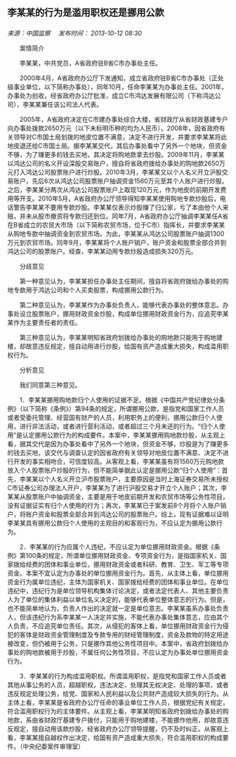## 李某某的行为是滥用职权还是挪用公款

### 

_来源：中国监察_　 _发布时间： 2013-10-12 08:30_

　　案情简介

　　李某某，中共党员，A省政府驻B省C市办事处主任。

　　2000年4月，A省政府办公厅下发通知，成立省政府驻B省C市办事处（正处级事业单位，以下简称办事处），同年10月，任命李某某为办事处主任。2001年，办事处为创收，经省政府办公厅批准，成立C市鸿达发展有限公司（下称鸿达公司），李某某兼任该公司法人代表。

　　2005年，A省政府决定在C市建办事处综合大楼，省财政厅从省财政基建专户向办事处拨款2650万元（以下未标明币种的均为人民币）。2008年，因省政府有关领导对C市国土局划拨的地皮位置不满意，决定不进行开发，并要求李某某将此地皮退还给C市国土局。据李某某交代，其后办事处看中了另外一个地块，但资金不够，为了赚更多的钱去买地，其决定将购地款拿去炒股。2009年11月，李某某以鸿达公司的名义开设深股交易账户，擅自将省政府拨给办事处的购地款2650万元打入鸿达公司股票账户进行炒股。2010年3月，李某某又以个人名义开立沪股交易账户，先后6次从鸿达公司股票账户抽调资金1560万元至其个人账户进行炒股。之后，李某某分两次从鸿达公司股票账户上取现120万元，作为地皮的前期开发费用等开支。2010年5月，A省政府办公厅领导得知李某某使用购地专款炒股后，电话警告李某某不要用专款炒股。李某某仅表示炒股赚了归公家，亏了本由他个人来赔，并未从股市撤资将专款归还到位。同年7月，A省政府办公厅抽调李某某任A省在B省成立的农贸大市场（以下简称农贸市场，位于C市）指挥长，并要求李某某从购地专款中抽调资金到农贸市场。为此，李某某从鸿达公司股票账户抽调1300万元到农贸市场。同年9月，李某某将个人账户销户，账户资金和股票全部合并到鸿达公司的股票账户。经查，李某某动用专款炒股造成损失320万元。

　　分歧意见

　　第一种意见认为，李某某担任办事处主任期间，擅自将省政府拨给办事处的购地专款用于鸿达公司和个人买卖股票，构成挪用公款行为。

　　第二种意见认为，李某某作为办事处负责人，能够代表办事处的整体意志。办事处设立股票账户，挪用财政资金炒股，构成单位挪用财政资金行为，应追究李某某作为主要责任者的责任。

　　第三种意见认为，李某某明知省政府划拨给办事处的购地款只能用于购地建楼，却故意违反规定，擅自动用进行炒股，给国有资产造成重大损失，构成滥用职权行为。

　　分析意见

　　我们同意第三种意见。

　　1．李某某挪用购地款归个人使用的证据不足。根据《中国共产党纪律处分条例》（以下简称《条例》）第94条的规定，所谓挪用公款，是指党和国家工作人员或者受委托管理、经营国有财产的人员，利用职务上的便利，挪用公款归个人使用，进行非法活动，或者进行营利活动，或者超过三个月未还的行为。“归个人使用”是认定挪用公款行为的构成要件。本案中，李某某挪用购地款炒股，从主观上看，据其交代是因为办事处看中了另外一个地块，但资金不够，炒股是为了赚更多的钱去买地，该交代与调查认定的因省政府有关领导对地皮位置不满意、决定不进行开发的事实相吻合，可信度较高。从客观上看，李某某虽有将1560万元购地款放入个人股票账户炒股的行为，但不能简单据此认定是挪用公款“归个人使用”：首先，李某某以个人名义开立沪市股票账户，主要原因是当时上海证券交易所未授权C市证券公司办理法人开户，李某某为了进行沪股交易才开立个人账户；其次，李某某从股票账户中抽调资金，主要是用于地皮前期开发和农贸市场等公务性项目，没有证据证实有归个人使用的行为；再次，李某某已于案发前8个月将个人账户销户，将账户资金和股票全部合并到鸿达公司的股票账户。综上，现有证据难以证明李某某具有挪用公款归个人使用的主观目的和客观行为，不应认定为挪用公款行为。

　　2．李某某的行为应属个人违纪，不应认定为单位挪用财政资金。根据《条例》第100条的规定，所谓单位挪用财政资金、专项资金行为，是指国家机关、国家拨给经费的团体和事业单位，挪用财政资金或者科研、教育、卫生、军工等专项资金。本案不宜认定为办事处的单位挪用资金行为。首先，从主体上看，单位挪用资金行为属单位违纪，主体为国家机关、国家拨给经费的团体和事业单位。在单位违纪中，违纪行为是单位领导机构集体讨论决定，或者法定代表人、其他主要负责人为了单位的集体利益以单位名义决定的，能够代表单位整体意志的行为。但是，也不能简单地认为，负责人作出的决定就一定是单位意志。李某某虽系办事处负责人，但该违纪行为系李某某一人决定并实施，不能代表办事处集体意志，应由其个人负责，不应追究单位责任。其次，从侵犯的客体上看，单位挪用财政资金行为侵犯的客体是财政资金管理制度及专款专用的财经管理制度，资金及款物的特定用途被改变，但仍被用于公务，只是挪作其他公务性项目中。本案中，省政府划拨给办事处的购地款被用于炒股，不属任何公务性项目，不应认定为办事处单位挪用资金行为。

　　3．李某某的行为构成滥用职权。所谓滥用职权，是指党和国家工作人员或者其他从事公务的人员，超越职权，违法决定、处理其无权决定、处理的事项，或者违反规定处理公务，给党、国家和人民利益以及公共财产造成较大损失的行为。从主体上看，李某某是省政府办公厅任命的事业单位工作人员，根据党纪有关规定，符合滥用职权行为的主体要件。从主观上看，李某某明知省政府划拨给办事处的购地款，系由省财政厅基建专户拨付，只能用于购地建楼，不能挪作他用，却故意违反规定，擅自动用该款炒股，经省政府办公厅领导提醒，仍不及时纠正。从客观上看，李某某擅自越权作出决定，给国有资产造成重大损失，符合滥用职权的构成要件。（中央纪委案件审理室）